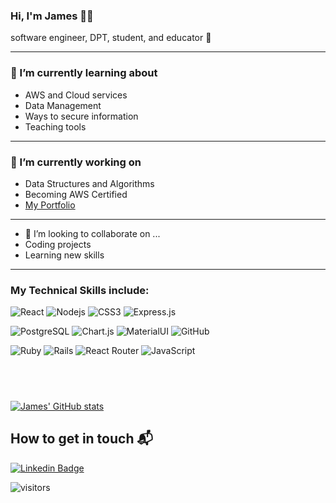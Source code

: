 ### Hi, I'm James &#128075;&#127998;
software engineer, DPT, student, and educator &#128214;
<hr />

### 🌱 I’m currently learning about 
- AWS and Cloud services
- Data Management
- Ways to secure information
- Teaching tools
<hr />

### 🔭 I’m currently working on
- Data Structures and Algorithms
- Becoming AWS Certified
- [My Portfolio](https://www.jamescode.dev/)
<hr />

- 👯 I’m looking to collaborate on ...
- Coding projects
- Learning new skills
<hr />

<!-- 
## <br />
 -->
### My Technical Skills include:
![React](https://img.shields.io/badge/react%20-%2320232a.svg?&style=for-the-badge&logo=react&logoColor=%2361DAFB)
![Nodejs](https://img.shields.io/badge/node.js%20-%2343853D.svg?&style=for-the-badge&logo=node.js&logoColor=white)
![CSS3](https://img.shields.io/badge/css3-%231572B6.svg?style=for-the-badge&logo=css3&logoColor=white)
<img alt="Express.js" src="https://img.shields.io/badge/express.js-%23404d59.svg?style=for-the-badge&logo=express&logoColor=%2361DAFB"/>

![PostgreSQL](https://img.shields.io/badge/postgres-%23316192.svg?&style=for-the-badge&logo=postgresql&logoColor=white)
![Chart.js](https://img.shields.io/badge/chart.js-F5788D.svg?style=for-the-badge&logo=chart.js&logoColor=white)
![MaterialUI](https://img.shields.io/badge/material%20ui%20-%230081CB.svg?&style=for-the-badge&logo=material-ui&logoColor=white)
![GitHub](https://img.shields.io/badge/github%20-%23121011.svg?&style=for-the-badge&logo=github&logoColor=white)

![Ruby](https://img.shields.io/badge/ruby-%23CC342D.svg?&style=for-the-badge&logo=ruby&logoColor=white)
![Rails](https://img.shields.io/badge/rails%20-%23CC0000.svg?&style=for-the-badge&logo=ruby-on-rails&logoColor=white)
![React Router](https://img.shields.io/badge/React_Router-CA4245?style=for-the-badge&logo=react-router&logoColor=white)
![JavaScript](https://img.shields.io/badge/javascript%20-%23323330.svg?&style=for-the-badge&logo=javascript&logoColor=%23F7DF1E)

## <br />

<!--
**JamesHoggardDev/JamesHoggardDev** is a ✨ _special_ ✨ repository because its `README.md` (this file) appears on your GitHub profile.

Here are some ideas to get you started:

- 🔭 I’m currently working on ...
- 🌱 I’m currently learning ...
- 👯 I’m looking to collaborate on ...
- 🤔 I’m looking for help with ...
- 💬 Ask me about ...
- 📫 How to reach me: ...
- 😄 Pronouns: ...
- ⚡ Fun fact:
-->

[![James' GitHub stats](https://github-readme-stats.vercel.app/api?username=JamesHoggardDev&show_icons=true&theme=highcontrast)](https://github.com/JamesHoggardDev)

## How to get in touch 📬
[![Linkedin Badge](https://img.shields.io/badge/-James_Hoggard-blue?style=flat-square&logo=Linkedin&logoColor=white&link=https://www.linkedin.com/in/james-hoggard/)](https://www.linkedin.com/in/james-hoggard/)

![visitors](https://visitor-badge.glitch.me/badge?page_id=page.id&left_color=black&right_color=blue)


                
